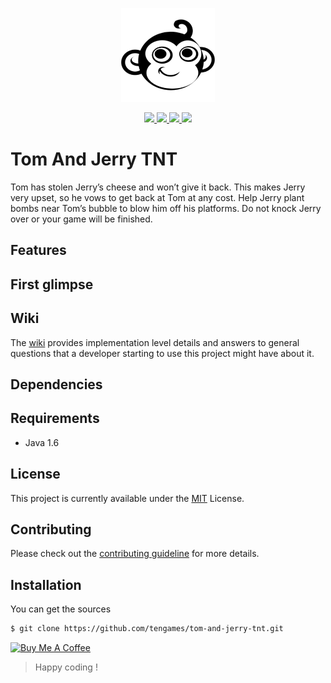 <p align="center">
    <a href="#">
        <img src="assets/tenio-github-logo.png">
    </a>
</p>
<p align="center">
    <a href="LICENSE">
        <img src="https://img.shields.io/badge/license-MIT-blue.svg">
    </a>
    <a href="#">
        <img src="https://img.shields.io/github/last-commit/tengames/tom-and-jerry-tnt">
    </a>
    <a href="https://github.com/tengames/tom-and-jerry-tnt/issues">
        <img src="https://img.shields.io/github/issues/tengames/tom-and-jerry-tnt">
    </a>
    <a href="CONTRIBUTING.md">
        <img src="https://img.shields.io/badge/PRs-welcome-brightgreen.svg">
    </a>
</p>

# Tom And Jerry TNT
Tom has stolen Jerry’s cheese and won’t give it back. This makes Jerry very upset, so he vows to get back at Tom at any cost. Help Jerry plant bombs near Tom’s bubble to blow him off his platforms. Do not knock Jerry over or your game will be finished.

## Features

## First glimpse

## Wiki
The [wiki](https://github.com/tengames/tom-and-jerry-tnt/wiki) provides implementation level details and answers to general questions that a developer starting to use this project might have about it.

## Dependencies

## Requirements
- Java 1.6

## License
This project is currently available under the [MIT](LICENSE) License.

## Contributing
Please check out the [contributing guideline](CONTRIBUTING.md) for more details.

## Installation
You can get the sources
```sh
$ git clone https://github.com/tengames/tom-and-jerry-tnt.git
```

<a href="https://www.buymeacoffee.com/congcoi123" target="_blank"><img src="https://cdn.buymeacoffee.com/buttons/default-orange.png" alt="Buy Me A Coffee" height="41" width="174"></a>

> Happy coding !
